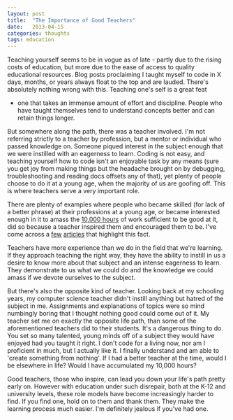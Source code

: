 ```yaml
---
layout: post
title:  "The Importance of Good Teachers"
date:   2013-04-15
categories: thoughts
tags: education
---
```


Teaching yourself seems to be in vogue as of late - partly due to the
rising costs of education, but more due to the ease of access to quality
educational resources. Blog posts proclaiming I taught myself to code in
X days, months, or years always float to the top and are lauded. There's
absolutely nothing wrong with this. Teaching one's self is a great feat
- one that takes an immense amount of effort and discipline. People who
have taught themselves tend to understand concepts better and can retain
things longer.

But somewhere along the path, there was a teacher involved. I'm not
referring strictly to a teacher by profession, but a mentor or
individual who passed knowledge on. Someone piqued interest in the
subject enough that we were instilled with an eagerness to learn. Coding
is not easy, and teaching yourself how to code isn't an enjoyable task
by any means (sure you get joy from making things but the headache
brought on by debugging, troubleshooting and reading docs offsets any of
that), yet plenty of people choose to do it at a young age, when the
majority of us are goofing off. This is where teachers serve a very
important role.

There are plenty of examples where people who became skilled (for lack
of a better phrase) at their professions at a young age, or became
interested enough in it to amass the [10,000
hours](http://en.wikipedia.org/wiki/Outliers_(book)) of work sufficient
to be good at it, did so because a teacher inspired them and encouraged
them to be. I've come across a
[few](http://ianstormtaylor.com/design-tip-never-use-black/)
[articles](http://www.zdnet.com/i-was-a-teenage-programmer-before-teenage-programmers-were-cool-7000014013/)
that highlight this fact.

Teachers have more experience than we do in the field that we're
learning. If they approach teaching the right way, they have the ability
to instill in us a desire to know more about that subject and an intense
eagerness to learn. They demonstrate to us what we could do and the
knowledge we could amass if we devote ourselves to the subject.

But there's also the opposite kind of teacher. Looking back at my
schooling years, my computer science teacher didn't instill anything but
hatred of the subject in me. Assignments and explanations of topics were
so mind numbingly boring that I thought nothing good could come out of
it. My teacher set me on exactly the opposite life path, than some of
the aforementioned teachers did to their students. It's a dangerous
thing to do. You set so many talented, young minds off of a subject they
would have enjoyed had you taught it right. I don't code for a living
now, nor am I proficient in much, but I actually like it. I finally
understand and am able to 'create something from nothing'. If I had a
better teacher at the time, would I be elsewhere in life? Would I have
accumulated my 10,000 hours?

Good teachers, those who inspire, can lead you down your life's path
pretty early on. However with education under such disrepair, both at
the K-12 and university levels, these role models have become
increasingly harder to find. If you find one, hold on to them and thank
them. They make the learning process much easier. I'm definitely jealous
if you've had one.
